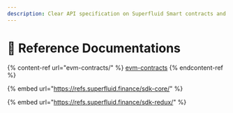 ```yaml
---
description: Clear API specification on Superfluid Smart contracts and SDKs
---
```


# 📖 Reference Documentations

{% content-ref url="evm-contracts/" %}
[evm-contracts](evm-contracts/)
{% endcontent-ref %}

{% embed url="https://refs.superfluid.finance/sdk-core/" %}

{% embed url="https://refs.superfluid.finance/sdk-redux/" %}
